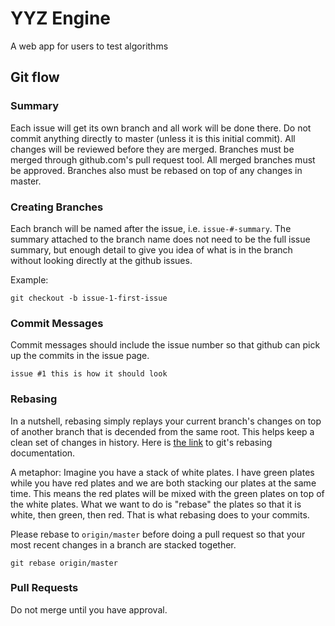 YYZ Engine
==========

A web app for users to test algorithms

Git flow
--------

### Summary

Each issue will get its own branch and all work will be done there. Do not commit anything directly to master (unless it is this initial commit). All changes will be reviewed before they are merged. Branches must be merged through github.com's pull request tool. All merged branches must be approved. Branches also must be rebased on top of any changes in master.

### Creating Branches

Each branch will be named after the issue, i.e. `issue-#-summary`. The summary attached to the branch name does not need to be the full issue summary, but enough detail to give you idea of what is in the branch without looking directly at the github issues.

Example:
```
git checkout -b issue-1-first-issue
```

### Commit Messages

Commit messages should include the issue number so that github can pick up the commits in the issue page.

```
issue #1 this is how it should look
```

### Rebasing

In a nutshell, rebasing simply replays your current branch's changes on top of another branch that is decended from the same root. This helps keep a clean set of changes in history. Here is [the link](https://git-scm.com/book/en/v2/Git-Branching-Rebasing) to git's rebasing documentation.

A metaphor: Imagine you have a stack of white plates. I have green plates while you have red plates and we are both stacking our plates at the same time. This means the red plates will be mixed with the green plates on top of the white plates. What we want to do is "rebase" the plates so that it is white, then green, then red. That is what rebasing does to your commits. 

Please rebase to `origin/master` before doing a pull request so that your most recent changes in a branch are stacked together.

```
git rebase origin/master
```

### Pull Requests

Do not merge until you have approval.
